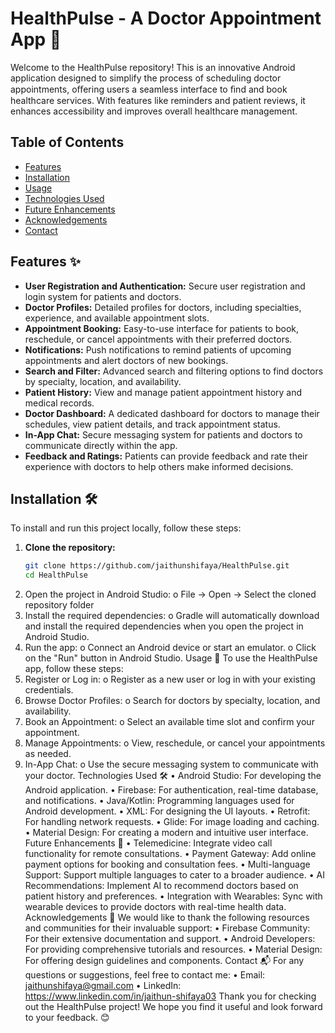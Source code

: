 # HealthPulse - A Doctor Appointment App 🏥

Welcome to the HealthPulse repository! This is an innovative Android application designed to simplify the process of scheduling doctor appointments, oﬀering users a seamless interface to ﬁnd and book healthcare services. With features like reminders and patient reviews, it enhances accessibility and improves overall healthcare management.

## Table of Contents
- [Features](#features)
- [Installation](#installation)
- [Usage](#usage)
- [Technologies Used](#technologies-used)
- [Future Enhancements](#future-enhancements)
- [Acknowledgements](#acknowledgements)
- [Contact](#contact)

## Features ✨
- **User Registration and Authentication:** Secure user registration and login system for patients and doctors.
- **Doctor Profiles:** Detailed profiles for doctors, including specialties, experience, and available appointment slots.
- **Appointment Booking:** Easy-to-use interface for patients to book, reschedule, or cancel appointments with their preferred doctors.
- **Notifications:** Push notifications to remind patients of upcoming appointments and alert doctors of new bookings.
- **Search and Filter:** Advanced search and filtering options to find doctors by specialty, location, and availability.
- **Patient History:** View and manage patient appointment history and medical records.
- **Doctor Dashboard:** A dedicated dashboard for doctors to manage their schedules, view patient details, and track appointment status.
- **In-App Chat:** Secure messaging system for patients and doctors to communicate directly within the app.
- **Feedback and Ratings:** Patients can provide feedback and rate their experience with doctors to help others make informed decisions.

## Installation 🛠️
To install and run this project locally, follow these steps:

1. **Clone the repository:**
   ```bash
   git clone https://github.com/jaithunshifaya/HealthPulse.git
   cd HealthPulse

2.	Open the project in Android Studio:
o	File -> Open -> Select the cloned repository folder
3.	Install the required dependencies:
o	Gradle will automatically download and install the required dependencies when you open the project in Android Studio.
4.	Run the app:
o	Connect an Android device or start an emulator.
o	Click on the "Run" button in Android Studio.
Usage 🚀
To use the HealthPulse app, follow these steps:
1.	Register or Log in:
o	Register as a new user or log in with your existing credentials.
2.	Browse Doctor Profiles:
o	Search for doctors by specialty, location, and availability.
3.	Book an Appointment:
o	Select an available time slot and confirm your appointment.
4.	Manage Appointments:
o	View, reschedule, or cancel your appointments as needed.
5.	In-App Chat:
o	Use the secure messaging system to communicate with your doctor.
Technologies Used 🛠️
•	Android Studio: For developing the Android application.
•	Firebase: For authentication, real-time database, and notifications.
•	Java/Kotlin: Programming languages used for Android development.
•	XML: For designing the UI layouts.
•	Retrofit: For handling network requests.
•	Glide: For image loading and caching.
•	Material Design: For creating a modern and intuitive user interface.
Future Enhancements 🔮
•	Telemedicine: Integrate video call functionality for remote consultations.
•	Payment Gateway: Add online payment options for booking and consultation fees.
•	Multi-language Support: Support multiple languages to cater to a broader audience.
•	AI Recommendations: Implement AI to recommend doctors based on patient history and preferences.
•	Integration with Wearables: Sync with wearable devices to provide doctors with real-time health data.
Acknowledgements 🙏
We would like to thank the following resources and communities for their invaluable support:
•	Firebase Community: For their extensive documentation and support.
•	Android Developers: For providing comprehensive tutorials and resources.
•	Material Design: For offering design guidelines and components.
Contact 📬
For any questions or suggestions, feel free to contact me:
•	Email: jaithunshifaya@gmail.com
•	LinkedIn: https://www.linkedin.com/in/jaithun-shifaya03
Thank you for checking out the HealthPulse project! We hope you find it useful and look forward to your feedback. 😊


